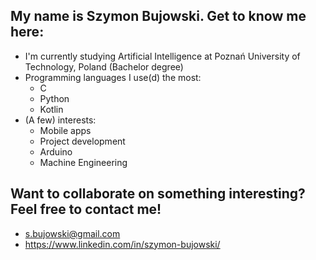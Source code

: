 ## My name is Szymon Bujowski. Get to know me here:
- I'm currently studying Artificial Intelligence at Poznań University of Technology, Poland (Bachelor degree)
- Programming languages I use(d) the most:
    - C
    - Python
    - Kotlin
- (A few) interests:
    - Mobile apps
    - Project development
    - Arduino
    - Machine Engineering

## Want to collaborate on something interesting? Feel free to contact me!
- s.bujowski@gmail.com
- https://www.linkedin.com/in/szymon-bujowski/

<!--
**bujowskis/bujowskis** is a ✨ _special_ ✨ repository because its `README.md` (this file) appears on your GitHub profile.

Here are some ideas to get you started:

- 🔭 I’m currently working on ...
- 🌱 I’m currently learning ...
- 👯 I’m looking to collaborate on ...
- 🤔 I’m looking for help with ...
- 💬 Ask me about ...
- 📫 How to reach me: ...
- 😄 Pronouns: ...
- ⚡ Fun fact: ...
-->
